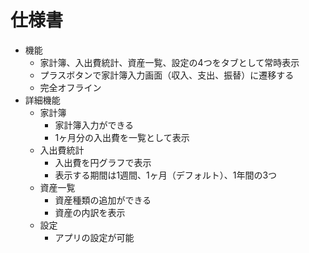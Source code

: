 # 仕様書
- 機能
    - 家計簿、入出費統計、資産一覧、設定の4つをタブとして常時表示
    - プラスボタンで家計簿入力画面（収入、支出、振替）に遷移する
    - 完全オフライン
- 詳細機能
    - 家計簿
        - 家計簿入力ができる
        - 1ヶ月分の入出費を一覧として表示
    - 入出費統計
        - 入出費を円グラフで表示
        - 表示する期間は1週間、1ヶ月（デフォルト）、1年間の3つ
    - 資産一覧
        - 資産種類の追加ができる
        - 資産の内訳を表示
    - 設定
        - アプリの設定が可能
